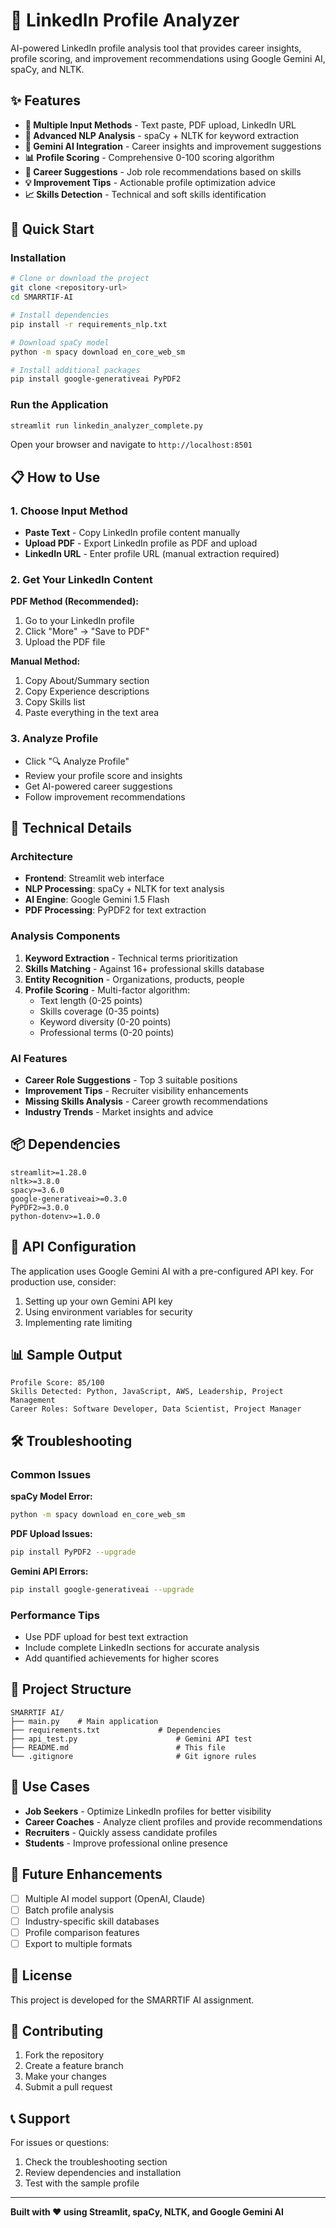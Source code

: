 # 🧠 LinkedIn Profile Analyzer

AI-powered LinkedIn profile analysis tool that provides career insights, profile scoring, and improvement recommendations using Google Gemini AI, spaCy, and NLTK.

## ✨ Features

- **📄 Multiple Input Methods** - Text paste, PDF upload, LinkedIn URL
- **🧠 Advanced NLP Analysis** - spaCy + NLTK for keyword extraction
- **🤖 Gemini AI Integration** - Career insights and improvement suggestions
- **📊 Profile Scoring** - Comprehensive 0-100 scoring algorithm
- **🎯 Career Suggestions** - Job role recommendations based on skills
- **💡 Improvement Tips** - Actionable profile optimization advice
- **📈 Skills Detection** - Technical and soft skills identification

## 🚀 Quick Start

### Installation

```bash
# Clone or download the project
git clone <repository-url>
cd SMARRTIF-AI

# Install dependencies
pip install -r requirements_nlp.txt

# Download spaCy model
python -m spacy download en_core_web_sm

# Install additional packages
pip install google-generativeai PyPDF2
```

### Run the Application

```bash
streamlit run linkedin_analyzer_complete.py
```

Open your browser and navigate to `http://localhost:8501`

## 📋 How to Use

### 1. Choose Input Method
- **Paste Text** - Copy LinkedIn profile content manually
- **Upload PDF** - Export LinkedIn profile as PDF and upload
- **LinkedIn URL** - Enter profile URL (manual extraction required)

### 2. Get Your LinkedIn Content
**PDF Method (Recommended):**
1. Go to your LinkedIn profile
2. Click "More" → "Save to PDF"
3. Upload the PDF file

**Manual Method:**
1. Copy About/Summary section
2. Copy Experience descriptions
3. Copy Skills list
4. Paste everything in the text area

### 3. Analyze Profile
- Click "🔍 Analyze Profile"
- Review your profile score and insights
- Get AI-powered career suggestions
- Follow improvement recommendations

## 🔧 Technical Details

### Architecture
- **Frontend**: Streamlit web interface
- **NLP Processing**: spaCy + NLTK for text analysis
- **AI Engine**: Google Gemini 1.5 Flash
- **PDF Processing**: PyPDF2 for text extraction

### Analysis Components
1. **Keyword Extraction** - Technical terms prioritization
2. **Skills Matching** - Against 16+ professional skills database
3. **Entity Recognition** - Organizations, products, people
4. **Profile Scoring** - Multi-factor algorithm:
   - Text length (0-25 points)
   - Skills coverage (0-35 points)
   - Keyword diversity (0-20 points)
   - Professional terms (0-20 points)

### AI Features
- **Career Role Suggestions** - Top 3 suitable positions
- **Improvement Tips** - Recruiter visibility enhancements
- **Missing Skills Analysis** - Career growth recommendations
- **Industry Trends** - Market insights and advice

## 📦 Dependencies

```
streamlit>=1.28.0
nltk>=3.8.0
spacy>=3.6.0
google-generativeai>=0.3.0
PyPDF2>=3.0.0
python-dotenv>=1.0.0
```

## 🔑 API Configuration

The application uses Google Gemini AI with a pre-configured API key. For production use, consider:

1. Setting up your own Gemini API key
2. Using environment variables for security
3. Implementing rate limiting

## 📊 Sample Output

```
Profile Score: 85/100
Skills Detected: Python, JavaScript, AWS, Leadership, Project Management
Career Roles: Software Developer, Data Scientist, Project Manager
```

## 🛠️ Troubleshooting

### Common Issues

**spaCy Model Error:**
```bash
python -m spacy download en_core_web_sm
```

**PDF Upload Issues:**
```bash
pip install PyPDF2 --upgrade
```

**Gemini API Errors:**
```bash
pip install google-generativeai --upgrade
```

### Performance Tips
- Use PDF upload for best text extraction
- Include complete LinkedIn sections for accurate analysis
- Add quantified achievements for higher scores

## 📁 Project Structure

```
SMARRTIF AI/
├── main.py    # Main application
├── requirements.txt             # Dependencies
├── api_test.py                      # Gemini API test
├── README.md                        # This file
└── .gitignore                       # Git ignore rules
```

## 🎯 Use Cases

- **Job Seekers** - Optimize LinkedIn profiles for better visibility
- **Career Coaches** - Analyze client profiles and provide recommendations
- **Recruiters** - Quickly assess candidate profiles
- **Students** - Improve professional online presence

## 🔮 Future Enhancements

- [ ] Multiple AI model support (OpenAI, Claude)
- [ ] Batch profile analysis
- [ ] Industry-specific skill databases
- [ ] Profile comparison features
- [ ] Export to multiple formats

## 📄 License

This project is developed for the SMARRTIF AI assignment.

## 🤝 Contributing

1. Fork the repository
2. Create a feature branch
3. Make your changes
4. Submit a pull request

## 📞 Support

For issues or questions:
1. Check the troubleshooting section
2. Review dependencies and installation
3. Test with the sample profile

---

**Built with ❤️ using Streamlit, spaCy, NLTK, and Google Gemini AI**
